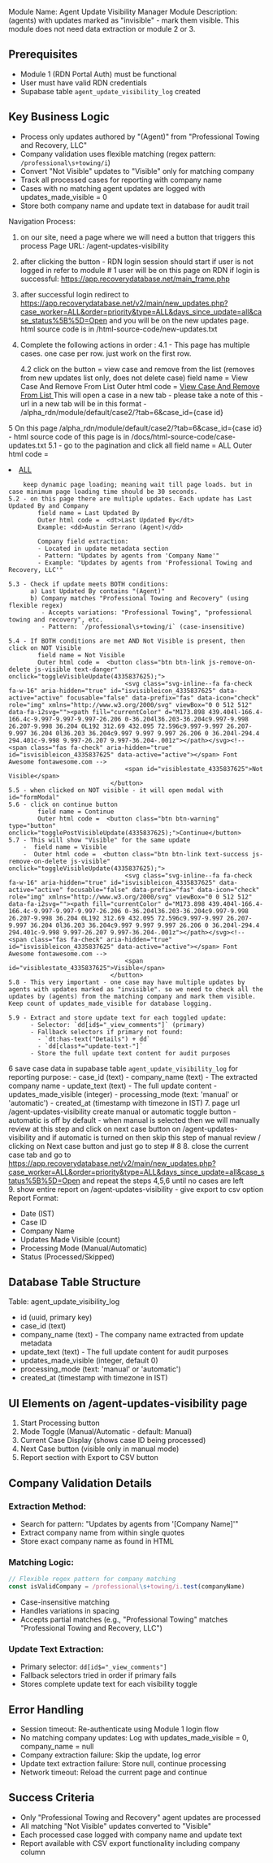 Module Name: Agent Update Visibility Manager
Module Description: (agents) with updates marked as "invisible" - mark them visible. This module does not need data extraction or module 2 or 3.

## Prerequisites
- Module 1 (RDN Portal Auth) must be functional
- User must have valid RDN credentials
- Supabase table `agent_update_visibility_log` created

## Key Business Logic
- Process only updates authored by "(Agent)" from "Professional Towing and Recovery, LLC"
- Company validation uses flexible matching (regex pattern: `/professional\s+towing/i`)
- Convert "Not Visible" updates to "Visible" only for matching company
- Track all processed cases for reporting with company name
- Cases with no matching agent updates are logged with updates_made_visible = 0
- Store both company name and update text in database for audit trail 
    
 
Navigation Process:
 
 
1. on our site, need a page where we will need a button that triggers this process 
   Page URL: /agent-updates-visibility
2. after clicking the button - RDN login session should start if user is not logged in 
   refer to module # 1 
   user will be on this page on RDN if login is successful: https://app.recoverydatabase.net/main_frame.php
3. after successful login redirect to https://app.recoverydatabase.net/v2/main/new_updates.php?case_worker=ALL&order=priority&type=ALL&days_since_update=all&case_status%5B%5D=Open and you will be on the new updates page. html source code is in /html-source-code/new-updates.txt

4. Complete the following actions in order :
   4.1 - This page has multiple cases. one case per row. just work on the first row. 

    4.2 click on the button = view case and remove from the list (removes from new updates list only, does not delete case)
        field name = View Case And Remove From List
        Outer html code =   <a class="btn btn-secondary js-remove-new" data-id="4335840695" target="case2174402343" href="/alpha_rdn/module/default/case2/?tab=6&amp;case_id=2174402343">
                        View Case And Remove From List
                    </a>
        This will open a case in a new tab - please take a note of this - 
        url in a new tab will be in this format -  /alpha_rdn/module/default/case2/?tab=6&amp;case_id={case id}
 
5   On this page /alpha_rdn/module/default/case2/?tab=6&amp;case_id={case id} - 
    html source code of this page is in /docs/html-source-code/case-updates.txt
    5.1 - go to the pagination and click all 
        field name = ALL
        Outer html code =   <li class="page-item active">
						<a href="#" class="page-link" data-page="ALL">ALL</a>
					</li>
    
        keep dynamic page loading; meaning wait till page loads. but in case minimum page loading time should be 30 seconds. 
    5.2 - on this page there are multiple updates. Each update has Last Updated By and Company
            field name = Last Updated By
            Outer html code =  <dt>Last Updated By</dt>
            Example: <dd>Austin Serrano (Agent)</dd>
            
            Company field extraction:
            - Located in update metadata section
            - Pattern: "Updates by agents from 'Company Name'"
            - Example: "Updates by agents from 'Professional Towing and Recovery, LLC'"
            
    5.3 - Check if update meets BOTH conditions:
          a) Last Updated By contains "(Agent)"
          b) Company matches "Professional Towing and Recovery" (using flexible regex)
             - Accepts variations: "Professional Towing", "professional towing and recovery", etc.
             - Pattern: `/professional\s+towing/i` (case-insensitive)
          
    5.4 - If BOTH conditions are met AND Not Visible is present, then click on NOT Visible
            field name = Not Visible 
            Outer html code =  <button class="btn btn-link js-remove-on-delete js-visible text-danger" onclick="toggleVisibleUpdate(4335837625);">
									<svg class="svg-inline--fa fa-check fa-w-16" aria-hidden="true" id="isvisibleicon_4335837625" data-active="active" focusable="false" data-prefix="fas" data-icon="check" role="img" xmlns="http://www.w3.org/2000/svg" viewBox="0 0 512 512" data-fa-i2svg=""><path fill="currentColor" d="M173.898 439.404l-166.4-166.4c-9.997-9.997-9.997-26.206 0-36.204l36.203-36.204c9.997-9.998 26.207-9.998 36.204 0L192 312.69 432.095 72.596c9.997-9.997 26.207-9.997 36.204 0l36.203 36.204c9.997 9.997 9.997 26.206 0 36.204l-294.4 294.401c-9.998 9.997-26.207 9.997-36.204-.001z"></path></svg><!-- <span class="fas fa-check" aria-hidden="true" id="isvisibleicon_4335837625" data-active="active"></span> Font Awesome fontawesome.com -->
									<span id="visiblestate_4335837625">Not Visible</span>
								</button>
    5.5 - when clicked on NOT visible - it will open modal with id="formModal"
    5.6 - click on continue button 
            field name = Continue 
            Outer html code =  <button class="btn btn-warning" type="button" onclick="togglePostVisibleUpdate(4335837625);">Continue</button>
    5.7 - This will show "Visible" for the same update 
        -  field name = Visible 
        -  Outer html code =  <button class="btn btn-link text-success js-remove-on-delete js-visible" onclick="toggleVisibleUpdate(4335837625);">
									<svg class="svg-inline--fa fa-check fa-w-16" aria-hidden="true" id="isvisibleicon_4335837625" data-active="active" focusable="false" data-prefix="fas" data-icon="check" role="img" xmlns="http://www.w3.org/2000/svg" viewBox="0 0 512 512" data-fa-i2svg=""><path fill="currentColor" d="M173.898 439.404l-166.4-166.4c-9.997-9.997-9.997-26.206 0-36.204l36.203-36.204c9.997-9.998 26.207-9.998 36.204 0L192 312.69 432.095 72.596c9.997-9.997 26.207-9.997 36.204 0l36.203 36.204c9.997 9.997 9.997 26.206 0 36.204l-294.4 294.401c-9.998 9.997-26.207 9.997-36.204-.001z"></path></svg><!-- <span class="fas fa-check" aria-hidden="true" id="isvisibleicon_4335837625" data-active="active"></span> Font Awesome fontawesome.com -->
									<span id="visiblestate_4335837625">Visible</span>
								</button>
    5.8 - This very important - one case may have multiple updates by agents with updates marked as "invisible". so we need to check all the updates by (agents) from the matching company and mark them visible. Keep count of updates_made_visible for database logging.
    
    5.9 - Extract and store update text for each toggled update:
          - Selector: `dd[id$="_view_comments"]` (primary)
          - Fallback selectors if primary not found:
            - `dt:has-text("Details") + dd`
            - `dd[class*="update-text-"]`
          - Store the full update text content for audit purposes
          
6   save case data in supabase table `agent_update_visibility_log` for reporting purpose:
    - case_id (text)
    - company_name (text) - The extracted company name
    - update_text (text) - The full update content
    - updates_made_visible (integer)
    - processing_mode (text: 'manual' or 'automatic')
    - created_at (timestamp with timezone in IST) 
7.  page url /agent-updates-visibility create manual or automatic toggle button - automatic is off by default - when manual is selected then we will manually review at this step and click on next case button on /agent-updates-visibility and if automatic is turned on then skip this step of manual review / clicking on Next case button and just go to step # 8 
8. close the current case tab and go to https://app.recoverydatabase.net/v2/main/new_updates.php?case_worker=ALL&order=priority&type=ALL&days_since_update=all&case_status%5B%5D=Open and repeat the steps 4,5,6 until no cases are left  
9. show entire report on /agent-updates-visibility - give export to csv option
   Report Format:
   - Date (IST)
   - Case ID
   - Company Name
   - Updates Made Visible (count)
   - Processing Mode (Manual/Automatic)
   - Status (Processed/Skipped)

## Database Table Structure
Table: agent_update_visibility_log
- id (uuid, primary key)
- case_id (text)
- company_name (text) - The company name extracted from update metadata
- update_text (text) - The full update content for audit purposes
- updates_made_visible (integer, default 0)
- processing_mode (text: 'manual' or 'automatic')
- created_at (timestamp with timezone in IST)

## UI Elements on /agent-updates-visibility page
1. Start Processing button
2. Mode Toggle (Manual/Automatic - default: Manual)
3. Current Case Display (shows case ID being processed)
4. Next Case button (visible only in manual mode)
5. Report section with Export to CSV button

## Company Validation Details
### Extraction Method:
- Search for pattern: "Updates by agents from '[Company Name]'"
- Extract company name from within single quotes
- Store exact company name as found in HTML

### Matching Logic:
```javascript
// Flexible regex pattern for company matching
const isValidCompany = /professional\s+towing/i.test(companyName)
```
- Case-insensitive matching
- Handles variations in spacing
- Accepts partial matches (e.g., "Professional Towing" matches "Professional Towing and Recovery, LLC")

### Update Text Extraction:
- Primary selector: `dd[id$="_view_comments"]`
- Fallback selectors tried in order if primary fails
- Stores complete update text for each visibility toggle

## Error Handling
- Session timeout: Re-authenticate using Module 1 login flow
- No matching company updates: Log with updates_made_visible = 0, company_name = null
- Company extraction failure: Skip the update, log error
- Update text extraction failure: Store null, continue processing
- Network timeout: Reload the current page and continue

## Success Criteria
- Only "Professional Towing and Recovery" agent updates are processed
- All matching "Not Visible" updates converted to "Visible"
- Each processed case logged with company name and update text
- Report available with CSV export functionality including company column
                